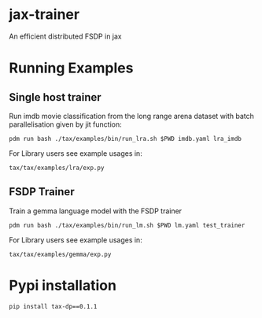 # jax-trainer
An efficient distributed FSDP in jax

# Running Examples
## Single host trainer
Run imdb movie classification from the long range arena dataset with batch parallelisation given by jit function:
```
pdm run bash ./tax/examples/bin/run_lra.sh $PWD imdb.yaml lra_imdb
```

For Library users see example usages in:

```
tax/tax/examples/lra/exp.py
```
## FSDP Trainer
Train a gemma language model with the FSDP trainer
```
pdm run bash ./tax/examples/bin/run_lm.sh $PWD lm.yaml test_trainer
```

For Library users see example usages in:

```
tax/tax/examples/gemma/exp.py
```

# Pypi installation
```
pip install tax-dp==0.1.1
```